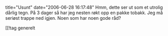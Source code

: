 title="Usunt"
date="2006-06-28 16:17:48"
Hmm, dette ser ut som et utrolig dårlig tegn. På 3 dager så har jeg nesten røkt opp en pakke tobakk. Jeg må seriøst trappe ned igjen. Noen som har noen gode råd?

[[!tag  generelt
